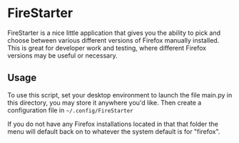 FireStarter
==========

FireStarter is a nice little application that gives you the ability to pick and choose between various different versions of Firefox manually installed. This is great for developer work and testing, where different Firefox versions may be useful or necessary.

Usage
-----

To use this script, set your desktop environment to launch the file main.py in this directory, you may store it anywhere you'd like. Then create a configuration file in ``~/.config/FireStarter``

If you do not have any Firefox installations located in that that folder the menu will default back on to whatever the system default is for "firefox".
